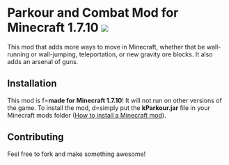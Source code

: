 # Parkour and Combat Mod for Minecraft 1.7.10 ![](https://raw.githubusercontent.com/dupontinquiries/Parkour-and-Combat-Mod-Minecraft-1.7.10/master/parkourcombatmod_v2.jpg)

This mod that adds more ways to move in Minecraft, whether that be wall-running or wall-jumping, teleportation, or new gravity ore blocks.  It also adds an arsenal of guns.

## Installation

This mod is f=__made for Minecraft 1.7.10__!  It will not run on other versions of the game.  To install the mod, d=simply put the __kParkour.jar__ file in your Minecraft mods folder ([How to install a Minecraft mod](https://minecraft.gamepedia.com/Mods/Installing_Forge_mods)).

## Contributing
Feel free to fork and make something awesome!
